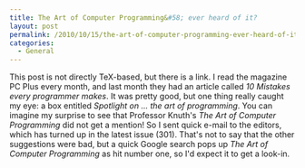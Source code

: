 ```yaml
---
title: The Art of Computer Programming&#58; ever heard of it?
layout: post
permalink: /2010/10/15/the-art-of-computer-programming-ever-heard-of-it/
categories:
  - General
---
```

This post is not directly TeX-based, but there is a link. I read the magazine PC Plus every month, and last month they had an article called _10 Mistakes every programmer makes_. It was pretty good, but one thing really caught my eye: a box entitled _Spotlight on ... the art of programming_. You can imagine my surprise to see that Professor Knuth's _The Art of Computer Programming_ did not get a mention! So I sent quick e-mail to the editors, which has turned up in the latest issue (301). That's not to say that the other suggestions were bad, but a quick Google search pops up _The Art of Computer Programming_ as hit number one, so I'd expect it to get a look-in.
